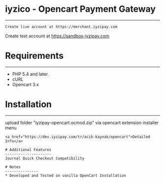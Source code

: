 # iyzico - Opencart Payment Gateway
------------
```
Create live account at https://merchant.iyzipay.com
```
Create test account at https://sandbox-iyzipay.com

# Requirements
------------
* PHP 5.4 and later.
* cURL
* Opencart 3.x

# Installation
---------------
upload folder "iyzipay-opencart.ocmod.zip" via opencart extension installer menu
```
<a href="https://dev.iyzipay.com/tr/acik-kaynak/opencart">Detailed Info</a>

# Additional Features
---------------------
Journal Quick Checkout Compatibility

# Notes
---------------
* Developed and Tested on vanilla OpenCart Installation

